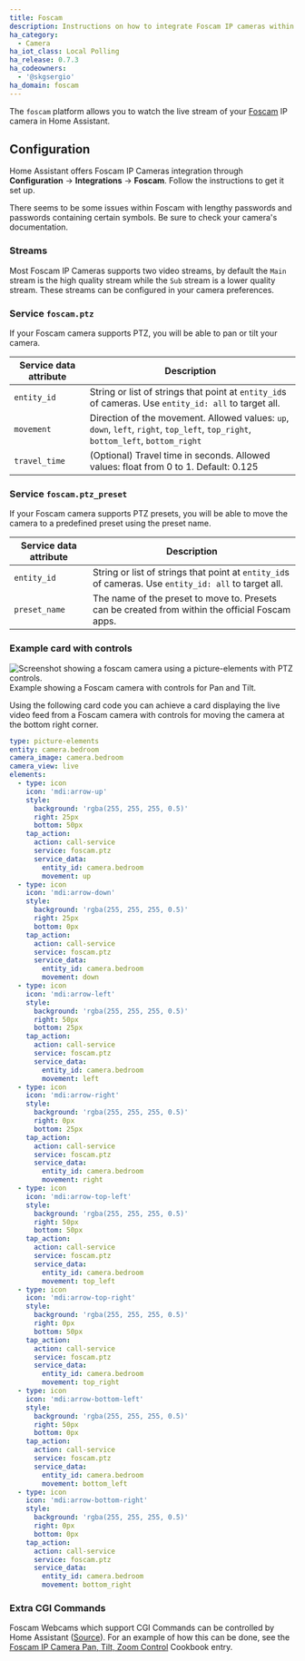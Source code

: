 ```yaml
---
title: Foscam
description: Instructions on how to integrate Foscam IP cameras within Home Assistant.
ha_category:
  - Camera
ha_iot_class: Local Polling
ha_release: 0.7.3
ha_codeowners:
  - '@skgsergio'
ha_domain: foscam
---
```


The `foscam` platform allows you to watch the live stream of your [Foscam](https://www.foscam.com) IP camera in Home Assistant.

## Configuration

Home Assistant offers Foscam IP Cameras integration through **Configuration** -> **Integrations** -> **Foscam**. Follow the instructions to get it set up.

<div class='note'>
There seems to be some issues within Foscam with lengthy passwords and passwords containing certain symbols. Be sure to check your camera's documentation.
</div>

### Streams

Most Foscam IP Cameras supports two video streams, by default the `Main` stream is the high quality stream while the `Sub` stream is a lower quality stream. These streams can be configured in your camera preferences.

### Service `foscam.ptz`

If your Foscam camera supports PTZ, you will be able to pan or tilt your camera.

| Service data attribute | Description |
| -----------------------| ----------- |
| `entity_id` | String or list of strings that point at `entity_id`s of cameras. Use `entity_id: all` to target all. |
| `movement` | 	Direction of the movement. Allowed values: `up`, `down`, `left`, `right`, `top_left`, `top_right`, `bottom_left`, `bottom_right` |
| `travel_time` | (Optional) Travel time in seconds. Allowed values: float from 0 to 1. Default: 0.125 |

### Service `foscam.ptz_preset`

If your Foscam camera supports PTZ presets, you will be able to move the camera to a predefined preset using the preset name.

| Service data attribute | Description |
| -----------------------| ----------- |
| `entity_id` | String or list of strings that point at `entity_id`s of cameras. Use `entity_id: all` to target all. |
| `preset_name` | The name of the preset to move to. Presets can be created from within the official Foscam apps. |

### Example card with controls

<p class='img'>
  <img src='/images/integrations/foscam/example-card.png' alt='Screenshot showing a foscam camera using a picture-elements with PTZ controls.'>
  Example showing a Foscam camera with controls for Pan and Tilt.
</p>


Using the following card code you can achieve a card displaying the live video feed from a Foscam camera with controls for moving the camera at the bottom right corner.

```yaml
type: picture-elements
entity: camera.bedroom
camera_image: camera.bedroom
camera_view: live
elements:
  - type: icon
    icon: 'mdi:arrow-up'
    style:
      background: 'rgba(255, 255, 255, 0.5)'
      right: 25px
      bottom: 50px
    tap_action:
      action: call-service
      service: foscam.ptz
      service_data:
        entity_id: camera.bedroom
        movement: up
  - type: icon
    icon: 'mdi:arrow-down'
    style:
      background: 'rgba(255, 255, 255, 0.5)'
      right: 25px
      bottom: 0px
    tap_action:
      action: call-service
      service: foscam.ptz
      service_data:
        entity_id: camera.bedroom
        movement: down
  - type: icon
    icon: 'mdi:arrow-left'
    style:
      background: 'rgba(255, 255, 255, 0.5)'
      right: 50px
      bottom: 25px
    tap_action:
      action: call-service
      service: foscam.ptz
      service_data:
        entity_id: camera.bedroom
        movement: left
  - type: icon
    icon: 'mdi:arrow-right'
    style:
      background: 'rgba(255, 255, 255, 0.5)'
      right: 0px
      bottom: 25px
    tap_action:
      action: call-service
      service: foscam.ptz
      service_data:
        entity_id: camera.bedroom
        movement: right
  - type: icon
    icon: 'mdi:arrow-top-left'
    style:
      background: 'rgba(255, 255, 255, 0.5)'
      right: 50px
      bottom: 50px
    tap_action:
      action: call-service
      service: foscam.ptz
      service_data:
        entity_id: camera.bedroom
        movement: top_left
  - type: icon
    icon: 'mdi:arrow-top-right'
    style:
      background: 'rgba(255, 255, 255, 0.5)'
      right: 0px
      bottom: 50px
    tap_action:
      action: call-service
      service: foscam.ptz
      service_data:
        entity_id: camera.bedroom
        movement: top_right
  - type: icon
    icon: 'mdi:arrow-bottom-left'
    style:
      background: 'rgba(255, 255, 255, 0.5)'
      right: 50px
      bottom: 0px
    tap_action:
      action: call-service
      service: foscam.ptz
      service_data:
        entity_id: camera.bedroom
        movement: bottom_left
  - type: icon
    icon: 'mdi:arrow-bottom-right'
    style:
      background: 'rgba(255, 255, 255, 0.5)'
      right: 0px
      bottom: 0px
    tap_action:
      action: call-service
      service: foscam.ptz
      service_data:
        entity_id: camera.bedroom
        movement: bottom_right
```

### Extra CGI Commands

Foscam Webcams which support CGI Commands can be controlled by Home Assistant ([Source](https://www.iltucci.com/blog/wp-content/uploads/2018/12/Foscam-IPCamera-CGI-User-Guide-V1.0.4.pdf)). For an example of how this can be done, see the [Foscam IP Camera Pan, Tilt, Zoom Control](/cookbook/foscam_away_mode_PTZ/) Cookbook entry.
